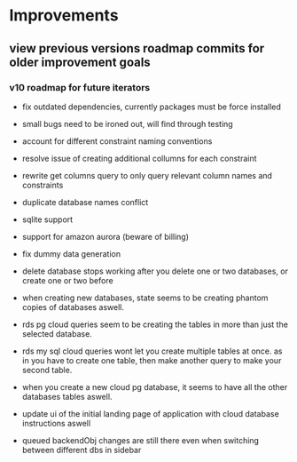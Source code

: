 # Improvements

## view previous versions roadmap commits for older improvement goals

### v10 roadmap for future iterators

- fix outdated dependencies, currently packages must be force installed

- small bugs need to be ironed out, will find through testing

- account for different constraint naming conventions

- resolve issue of creating additional collumns for each constraint

- rewrite get columns query to only query relevant column names and constraints

- duplicate database names conflict

- sqlite support

- support for amazon aurora (beware of billing)

- fix dummy data generation

- delete database stops working after you delete one or two databases, or create one or two before

- when creating new databases, state seems to be creating phantom copies of databases aswell.

- rds pg cloud queries seem to be creating the tables in more than just the selected database.

- rds my sql cloud queries wont let you create multiple tables at once. as in you have to create one table, then make another query to make your second table.

- when you create a new cloud pg database, it seems to have all the other databases tables aswell.

- update ui of the initial landing page of application with cloud database instructions aswell

- queued backendObj changes are still there even when switching between different dbs in sidebar
